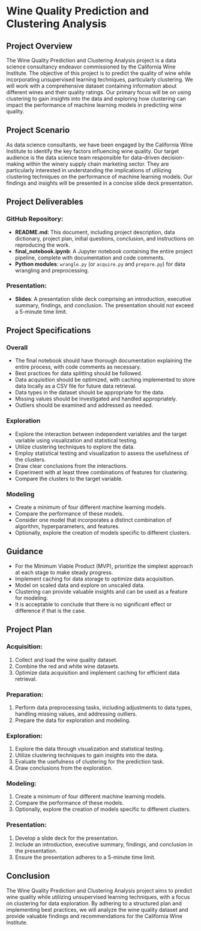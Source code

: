 # Wine Quality Prediction and Clustering Analysis

## Project Overview
The Wine Quality Prediction and Clustering Analysis project is a data science consultancy endeavor commissioned by the California Wine Institute. The objective of this project is to predict the quality of wine while incorporating unsupervised learning techniques, particularly clustering. We will work with a comprehensive dataset containing information about different wines and their quality ratings. Our primary focus will be on using clustering to gain insights into the data and exploring how clustering can impact the performance of machine learning models in predicting wine quality.

## Project Scenario
As data science consultants, we have been engaged by the California Wine Institute to identify the key factors influencing wine quality. Our target audience is the data science team responsible for data-driven decision-making within the winery supply chain marketing sector. They are particularly interested in understanding the implications of utilizing clustering techniques on the performance of machine learning models. Our findings and insights will be presented in a concise slide deck presentation.

## Project Deliverables
### GitHub Repository:
- **README.md**: This document, including project description, data dictionary, project plan, initial questions, conclusion, and instructions on reproducing the work.
- **final_notebook.ipynb**: A Jupyter notebook containing the entire project pipeline, complete with documentation and code comments.
- **Python modules**: `wrangle.py` (or `acquire.py` and `prepare.py`) for data wrangling and preprocessing.

### Presentation:
- **Slides**: A presentation slide deck comprising an introduction, executive summary, findings, and conclusion. The presentation should not exceed a 5-minute time limit.

## Project Specifications
### Overall
- The final notebook should have thorough documentation explaining the entire process, with code comments as necessary.
- Best practices for data splitting should be followed.
- Data acquisition should be optimized, with caching implemented to store data locally as a CSV file for future data retrieval.
- Data types in the dataset should be appropriate for the data.
- Missing values should be investigated and handled appropriately.
- Outliers should be examined and addressed as needed.

### Exploration
- Explore the interaction between independent variables and the target variable using visualization and statistical testing.
- Utilize clustering techniques to explore the data.
- Employ statistical testing and visualization to assess the usefulness of the clusters.
- Draw clear conclusions from the interactions.
- Experiment with at least three combinations of features for clustering.
- Compare the clusters to the target variable.

### Modeling
- Create a minimum of four different machine learning models.
- Compare the performance of these models.
- Consider one model that incorporates a distinct combination of algorithm, hyperparameters, and features.
- Optionally, explore the creation of models specific to different clusters.

## Guidance
- For the Minimum Viable Product (MVP), prioritize the simplest approach at each stage to make steady progress.
- Implement caching for data storage to optimize data acquisition.
- Model on scaled data and explore on unscaled data.
- Clustering can provide valuable insights and can be used as a feature for modeling.
- It is acceptable to conclude that there is no significant effect or difference if that is the case.

## Project Plan
### Acquisition:
1. Collect and load the wine quality dataset.
2. Combine the red and white wine datasets.
3. Optimize data acquisition and implement caching for efficient data retrieval.

### Preparation:
1. Perform data preprocessing tasks, including adjustments to data types, handling missing values, and addressing outliers.
2. Prepare the data for exploration and modeling.

### Exploration:
1. Explore the data through visualization and statistical testing.
2. Utilize clustering techniques to gain insights into the data.
3. Evaluate the usefulness of clustering for the prediction task.
4. Draw conclusions from the exploration.

### Modeling:
1. Create a minimum of four different machine learning models.
2. Compare the performance of these models.
3. Optionally, explore the creation of models specific to different clusters.

### Presentation:
1. Develop a slide deck for the presentation.
2. Include an introduction, executive summary, findings, and conclusion in the presentation.
3. Ensure the presentation adheres to a 5-minute time limit.

## Conclusion
The Wine Quality Prediction and Clustering Analysis project aims to predict wine quality while utilizing unsupervised learning techniques, with a focus on clustering for data exploration. By adhering to a structured plan and implementing best practices, we will analyze the wine quality dataset and provide valuable findings and recommendations for the California Wine Institute.
